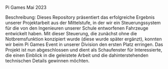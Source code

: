 Pi Games Mai 2023

Beschreibung: Dieses Repository präsentiert das erfolgreiche Ergebnis unserer Projektarbeit aus der Mittelstufe, in der wir ein Steuerungssystem für die von den Ingenieuren unserer Schule entworfenen Fahrzeuge entwickelt haben. Mit dieser Steuerung, die zunächst ohne die Notbremsfunktion konzipiert wurde (diese wurde später ergänzt), konnten wir beim Pi Games Event in unserer Division den ersten Platz erringen. Das Projekt ist nun abgeschlossen und dient als Schaufenster für Interessierte, die einen Einblick in die geleistete Arbeit und die dahinterstehenden technischen Details gewinnen möchten.